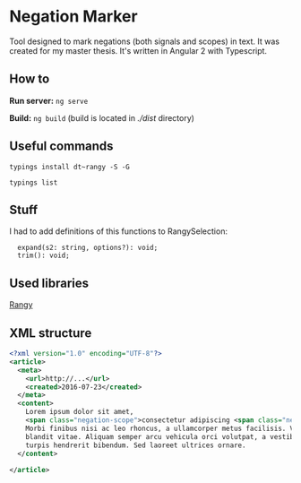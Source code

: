 # Negation Marker

Tool designed to mark negations (both signals and scopes) in text. It was created for my master thesis. 
It's written in Angular 2 with Typescript.

## How to
**Run server:** `ng serve`

**Build:** `ng build` (build is located in *./dist* directory)

## Useful commands
`typings install dt~rangy -S -G`

`typings list`

## Stuff
I had to add definitions of this functions to RangySelection:
```
  expand(s2: string, options?): void;
  trim(): void;
```

Used libraries
---------

[Rangy](https://github.com/timdown/rangy)

XML structure
-------------
```xml
<?xml version="1.0" encoding="UTF-8"?>
<article>
  <meta>
    <url>http://...</url>
    <created>2016-07-23</created>
  </meta>
  <content>
    Lorem ipsum dolor sit amet, 
    <span class="negation-scope">consectetur adipiscing <span class="negation-signal">elit</span></span>. 
    Morbi finibus nisi ac leo rhoncus, a ullamcorper metus facilisis. Vivamus luctus metus lectus, nec auctor lorem 
    blandit vitae. Aliquam semper arcu vehicula orci volutpat, a vestibulum diam rhoncus. Etiam sit amet elit ac 
    turpis hendrerit bibendum. Sed laoreet ultrices ornare.  
  </content>
  
</article>
```
